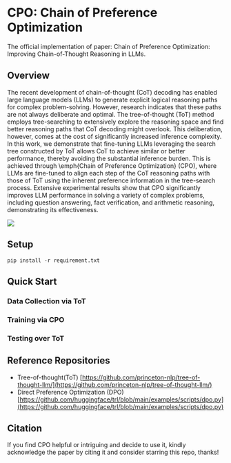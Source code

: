# CPO: Chain of Preference Optimization

The official implementation of paper: Chain of Preference Optimization: Improving Chain-of-Thought Reasoning in LLMs.

## Overview

The recent development of chain-of-thought (CoT) decoding has enabled large language models (LLMs) to generate explicit logical reasoning paths for complex problem-solving. However, research indicates that these paths are not always deliberate and optimal. The tree-of-thought (ToT) method employs tree-searching to extensively explore the reasoning space and find better reasoning paths that CoT decoding might overlook. This deliberation, however, comes at the cost of significantly increased inference complexity. In this work, we demonstrate that fine-tuning LLMs leveraging the search tree constructed by ToT allows CoT to achieve similar or better performance, thereby avoiding the substantial inference burden. This is achieved through \emph{Chain of Preference Optimization} (CPO), where LLMs are fine-tuned to align each step of the CoT reasoning paths with those of ToT using the inherent preference information in the tree-search process. Extensive experimental results show that CPO significantly improves LLM performance in solving a variety of complex problems, including question answering, fact verification, and arithmetic reasoning, demonstrating its effectiveness. 

![](https://github.com/sail-sg/CPO/blob/main/Figures/intro_figure.png)

## Setup

```
pip install -r requirement.txt
```

## Quick Start

### Data Collection via ToT

### Training via CPO

### Testing over ToT

## Reference Repositories

- Tree-of-thought(ToT) [https://github.com/princeton-nlp/tree-of-thought-llm/](https://github.com/princeton-nlp/tree-of-thought-llm/)
- Direct Preference Optimization (DPO) [https://github.com/huggingface/trl/blob/main/examples/scripts/dpo.py](https://github.com/huggingface/trl/blob/main/examples/scripts/dpo.py)

## Citation

If you find CPO helpful or intriguing and decide to use it, kindly acknowledge the paper by citing it and consider starring this repo, thanks!

```bibtex

